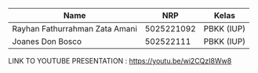 | Name           | NRP        | Kelas     |
| ---            | ---        | ----------|
| Rayhan Fathurrahman Zata Amani | 5025221092 | PBKK (IUP) |
| Joanes Don Bosco | 502522111 | PBKK (IUP) |

LINK TO YOUTUBE PRESENTATION :
https://youtu.be/wi2CQzI8Ww8

